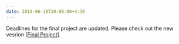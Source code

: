 ```yaml
---
date: 2019-06-18T20:00:00+4:30
---
```

 Deadlines for the final project are updated. Please check out the new vesrion [[Final Project](final_project/)].